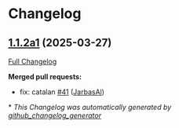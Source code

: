 # Changelog

## [1.1.2a1](https://github.com/OpenVoiceOS/ovos-common-query-pipeline-plugin/tree/1.1.2a1) (2025-03-27)

[Full Changelog](https://github.com/OpenVoiceOS/ovos-common-query-pipeline-plugin/compare/1.1.1...1.1.2a1)

**Merged pull requests:**

- fix: catalan [\#41](https://github.com/OpenVoiceOS/ovos-common-query-pipeline-plugin/pull/41) ([JarbasAl](https://github.com/JarbasAl))



\* *This Changelog was automatically generated by [github_changelog_generator](https://github.com/github-changelog-generator/github-changelog-generator)*
